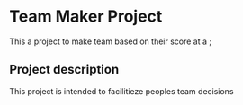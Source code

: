 # Team Maker Project

This a project to make team based on their score at a ;

## Project description

This project is intended to facilitieze peoples team decisions
